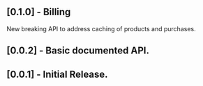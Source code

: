 ## [0.1.0] - Billing
New breaking API to address caching of products and purchases.

## [0.0.2] - Basic documented API.

## [0.0.1] - Initial Release.
